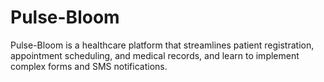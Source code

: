 # Pulse-Bloom
Pulse-Bloom is a healthcare platform that streamlines patient registration, appointment scheduling, and medical records, and learn to implement complex forms and SMS notifications.
